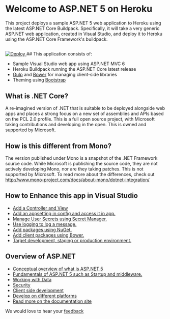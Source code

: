 # Welcome to ASP.NET 5 on Heroku

This project deploys a sample ASP.NET 5 web application to Heroku using the latest ASP.NET Core Buildpack. Specifically, it will take a very generic ASP.NET web application, created in Visual Studio, and deploy it to Heroku using the ASP.NET Core Framework's buildpack. 
<br><p>
##
<a href="https://heroku.com/deploy?template=https://github.com/herokumx/herokumxnet">
  <img src="https://www.herokucdn.com/deploy/button.svg" alt="Deploy">
</a>
## This application consists of:

*   Sample Visual Studio web app using ASP.NET MVC 6
*   Heroku Buildpack running the ASP.NET Core latest release
*   [Gulp](http://go.microsoft.com/fwlink/?LinkId=518007) and [Bower](http://go.microsoft.com/fwlink/?LinkId=518004) for managing client-side libraries
*   Theming using [Bootstrap](http://go.microsoft.com/fwlink/?LinkID=398939)

## What is .NET Core? 
A re-imagined version of .NET that is suitable to be deployed alongside web apps and places a strong focus on a new set of assemblies and APIs based on the PCL 2.0 profile. This is a full open source project, with Microsoft taking contributions and developing in the open. This is owned and supported by Microsoft.

## How is this different from Mono? 
The version published under Mono is a snapshot of the .NET Framework source code. While Microsoft is publishing the source code, they are not actively developing Mono, nor are they taking patches. This is not supported by Microsoft. To read more about the differences, check out http://www.mono-project.com/docs/about-mono/dotnet-integration/

## How to Enhance this app in Visual Studio

*   [Add a Controller and View](http://go.microsoft.com/fwlink/?LinkID=398600)
*   [Add an appsetting in config and access it in app.](http://go.microsoft.com/fwlink/?LinkID=699562)
*   [Manage User Secrets using Secret Manager.](http://go.microsoft.com/fwlink/?LinkId=699315)
*   [Use logging to log a message.](http://go.microsoft.com/fwlink/?LinkId=699316)
*   [Add packages using NuGet.](http://go.microsoft.com/fwlink/?LinkId=699317)
*   [Add client packages using Bower.](http://go.microsoft.com/fwlink/?LinkId=699318)
*   [Target development, staging or production environment.](http://go.microsoft.com/fwlink/?LinkId=699319)

## Overview of ASP.NET

*   [Conceptual overview of what is ASP.NET 5](http://go.microsoft.com/fwlink/?LinkId=518008)
*   [Fundamentals of ASP.NET 5 such as Startup and middleware.](http://go.microsoft.com/fwlink/?LinkId=699320)
*   [Working with Data](http://go.microsoft.com/fwlink/?LinkId=398602)
*   [Security](http://go.microsoft.com/fwlink/?LinkId=398603)
*   [Client side development](http://go.microsoft.com/fwlink/?LinkID=699321)
*   [Develop on different platforms](http://go.microsoft.com/fwlink/?LinkID=699322)
*   [Read more on the documentation site](http://go.microsoft.com/fwlink/?LinkID=699323)


We would love to hear your [feedback](https://www.heroku.com/contact)
